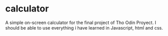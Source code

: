 # calculator
A simple on-screen calculator for the final project of Tho Odin Proyect. I should be able to use everything i have learned in Javascript, html and css.
